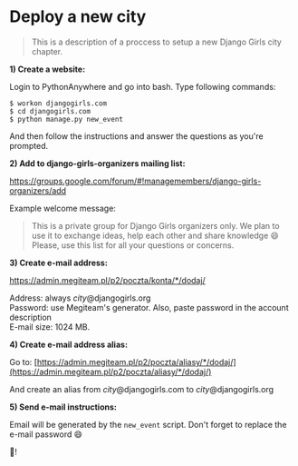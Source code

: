 # Deploy a new city

> This is a description of a proccess to setup a new Django Girls city chapter.

**1) Create a website:**

Login to PythonAnywhere and go into bash. Type following commands:

```
$ workon djangogirls.com
$ cd djangogirls.com
$ python manage.py new_event
```

And then follow the instructions and answer the questions as you're prompted.

**2) Add to django-girls-organizers mailing list:**

https://groups.google.com/forum/#!managemembers/django-girls-organizers/add

Example welcome message:
> This is a private group for Django Girls organizers only. We plan to use it to exchange ideas, help each other and share knowledge :smile: Please, use this list for all your questions or concerns.

**3) Create e-mail address:**

https://admin.megiteam.pl/p2/poczta/konta/*/dodaj/

Address: always *city*@djangogirls.org  
Password: use Megiteam's generator. Also, paste password in the account description  
E-mail size: 1024 MB.

**4) Create e-mail address alias:**

Go to: [https://admin.megiteam.pl/p2/poczta/aliasy/*/dodaj/](https://admin.megiteam.pl/p2/poczta/aliasy/*/dodaj/)

And create an alias from *city*@djangogirls.com to *city*@djangogirls.org


**5) Send e-mail instructions:**

Email will be generated by the `new_event` script. Don't forget to replace the e-mail password :smile: 

:tada:!
